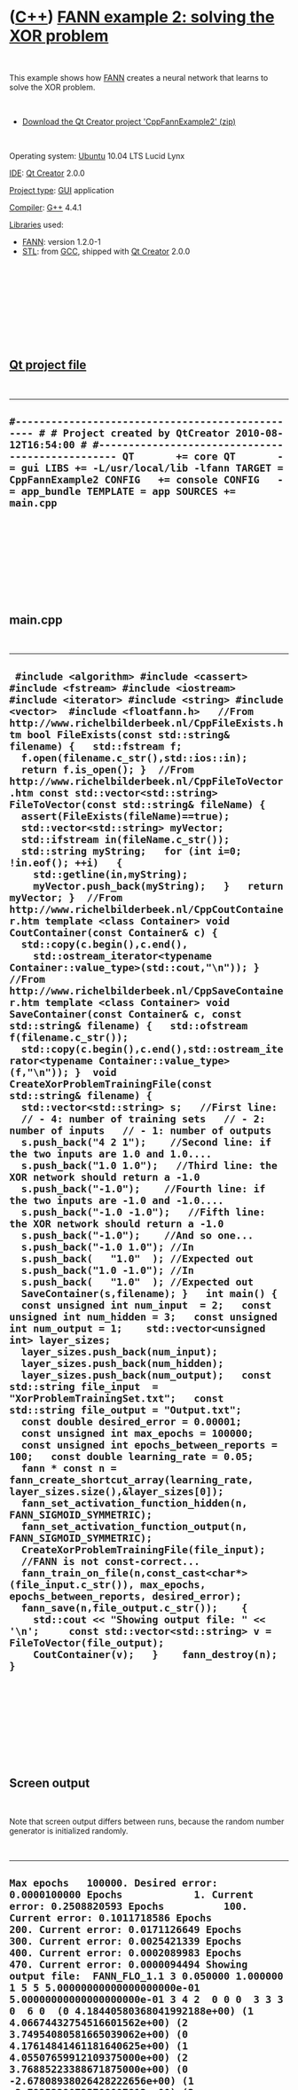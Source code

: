 
 

 

 

 

 

([C++](Cpp.md)) [FANN example 2: solving the XOR problem](CppFannExample2.md)
===============================================================================

 

This example shows how [FANN](CppFann.md) creates a neural network that
learns to solve the XOR problem.

 

-   [Download the Qt Creator project
    'CppFannExample2' (zip)](CppFannExample2.zip)

 

Operating system: [Ubuntu](http://www.ubuntu.com) 10.04 LTS Lucid Lynx

[IDE](CppIde.md): [Qt Creator](CppQtCreator.md) 2.0.0

[Project type](CppQtProjectType.md): [GUI](CppGui.md) application

[Compiler](CppCompiler.md): [G++](CppGpp.md) 4.4.1

[Libraries](CppLibrary.md) used:

-   [FANN](CppFann.md): version 1.2.0-1
-   [STL](CppStl.md): from [GCC](CppGcc.md), shipped with [Qt
    Creator](CppQt.md) 2.0.0

 

 

 

 

 

[Qt project file](CppQtProjectFile.md)
---------------------------------------

 

  ------------------------------------------------------------------------------------------------------------------------------------------------------------------------------------------------------------------------------------------------------------------------------------------------------------------------------------------
  ` #------------------------------------------------- # # Project created by QtCreator 2010-08-12T16:54:00 # #------------------------------------------------- QT       += core QT       -= gui LIBS += -L/usr/local/lib -lfann TARGET = CppFannExample2 CONFIG   += console CONFIG   -= app_bundle TEMPLATE = app SOURCES += main.cpp `
  ------------------------------------------------------------------------------------------------------------------------------------------------------------------------------------------------------------------------------------------------------------------------------------------------------------------------------------------

 

 

 

 

 

main.cpp
--------

 

  ------------------------------------------------------------------------------------------------------------------------------------------------------------------------------------------------------------------------------------------------------------------------------------------------------------------------------------------------------------------------------------------------------------------------------------------------------------------------------------------------------------------------------------------------------------------------------------------------------------------------------------------------------------------------------------------------------------------------------------------------------------------------------------------------------------------------------------------------------------------------------------------------------------------------------------------------------------------------------------------------------------------------------------------------------------------------------------------------------------------------------------------------------------------------------------------------------------------------------------------------------------------------------------------------------------------------------------------------------------------------------------------------------------------------------------------------------------------------------------------------------------------------------------------------------------------------------------------------------------------------------------------------------------------------------------------------------------------------------------------------------------------------------------------------------------------------------------------------------------------------------------------------------------------------------------------------------------------------------------------------------------------------------------------------------------------------------------------------------------------------------------------------------------------------------------------------------------------------------------------------------------------------------------------------------------------------------------------------------------------------------------------------------------------------------------------------------------------------------------------------------------------------------------------------------------------------------------------------------------------------------------------------------------------------------------------------------------------------------------------------------------------------------------------------------------------------------------------------------------------------------------------------------------------------------------------------------------------------------------------------------------------------------------------------------------------------------------------------------------------------------------------------------------------------------------------------------------------------------------------------------------------------------------------------------------------------------------------
  ` #include <algorithm> #include <cassert> #include <fstream> #include <iostream> #include <iterator> #include <string> #include <vector>  #include <floatfann.h>   //From http://www.richelbilderbeek.nl/CppFileExists.htm bool FileExists(const std::string& filename) {   std::fstream f;   f.open(filename.c_str(),std::ios::in);   return f.is_open(); }  //From http://www.richelbilderbeek.nl/CppFileToVector.htm const std::vector<std::string> FileToVector(const std::string& fileName) {   assert(FileExists(fileName)==true);   std::vector<std::string> myVector;   std::ifstream in(fileName.c_str());   std::string myString;   for (int i=0; !in.eof(); ++i)   {     std::getline(in,myString);     myVector.push_back(myString);   }   return myVector; }  //From http://www.richelbilderbeek.nl/CppCoutContainer.htm template <class Container> void CoutContainer(const Container& c) {   std::copy(c.begin(),c.end(),     std::ostream_iterator<typename Container::value_type>(std::cout,"\n")); }  //From http://www.richelbilderbeek.nl/CppSaveContainer.htm template <class Container> void SaveContainer(const Container& c, const std::string& filename) {   std::ofstream f(filename.c_str());   std::copy(c.begin(),c.end(),std::ostream_iterator<typename Container::value_type>(f,"\n")); }  void CreateXorProblemTrainingFile(const std::string& filename) {   std::vector<std::string> s;   //First line:   // - 4: number of training sets   // - 2: number of inputs   // - 1: number of outputs   s.push_back("4 2 1");    //Second line: if the two inputs are 1.0 and 1.0....   s.push_back("1.0 1.0");   //Third line: the XOR network should return a -1.0   s.push_back("-1.0");    //Fourth line: if the two inputs are -1.0 and -1.0....   s.push_back("-1.0 -1.0");   //Fifth line: the XOR network should return a -1.0   s.push_back("-1.0");    //And so one...   s.push_back("-1.0 1.0"); //In   s.push_back(   "1.0"  ); //Expected out   s.push_back("1.0 -1.0"); //In   s.push_back(   "1.0"  ); //Expected out    SaveContainer(s,filename); }   int main() {   const unsigned int num_input  = 2;   const unsigned int num_hidden = 3;   const unsigned int num_output = 1;    std::vector<unsigned int> layer_sizes;   layer_sizes.push_back(num_input);   layer_sizes.push_back(num_hidden);   layer_sizes.push_back(num_output);   const std::string file_input  = "XorProblemTrainingSet.txt";   const std::string file_output = "Output.txt";    const double desired_error = 0.00001;   const unsigned int max_epochs = 100000;   const unsigned int epochs_between_reports = 100;   const double learning_rate = 0.05;    fann * const n = fann_create_shortcut_array(learning_rate, layer_sizes.size(),&layer_sizes[0]);    fann_set_activation_function_hidden(n, FANN_SIGMOID_SYMMETRIC);   fann_set_activation_function_output(n, FANN_SIGMOID_SYMMETRIC);    CreateXorProblemTrainingFile(file_input);    //FANN is not const-correct...   fann_train_on_file(n,const_cast<char*>(file_input.c_str()), max_epochs, epochs_between_reports, desired_error);    fann_save(n,file_output.c_str());    {     std::cout << "Showing output file: " << '\n';     const std::vector<std::string> v = FileToVector(file_output);     CoutContainer(v);   }    fann_destroy(n); }`
  ------------------------------------------------------------------------------------------------------------------------------------------------------------------------------------------------------------------------------------------------------------------------------------------------------------------------------------------------------------------------------------------------------------------------------------------------------------------------------------------------------------------------------------------------------------------------------------------------------------------------------------------------------------------------------------------------------------------------------------------------------------------------------------------------------------------------------------------------------------------------------------------------------------------------------------------------------------------------------------------------------------------------------------------------------------------------------------------------------------------------------------------------------------------------------------------------------------------------------------------------------------------------------------------------------------------------------------------------------------------------------------------------------------------------------------------------------------------------------------------------------------------------------------------------------------------------------------------------------------------------------------------------------------------------------------------------------------------------------------------------------------------------------------------------------------------------------------------------------------------------------------------------------------------------------------------------------------------------------------------------------------------------------------------------------------------------------------------------------------------------------------------------------------------------------------------------------------------------------------------------------------------------------------------------------------------------------------------------------------------------------------------------------------------------------------------------------------------------------------------------------------------------------------------------------------------------------------------------------------------------------------------------------------------------------------------------------------------------------------------------------------------------------------------------------------------------------------------------------------------------------------------------------------------------------------------------------------------------------------------------------------------------------------------------------------------------------------------------------------------------------------------------------------------------------------------------------------------------------------------------------------------------------------------------------------------------------------------

 

 

 

 

 

Screen output
-------------

 

Note that screen output differs between runs, because the random number
generator is initialized randomly.

 

  -------------------------------------------------------------------------------------------------------------------------------------------------------------------------------------------------------------------------------------------------------------------------------------------------------------------------------------------------------------------------------------------------------------------------------------------------------------------------------------------------------------------------------------------------------------------------------------------------------------------------------------------------------------------------------------------------------------------------------------------------------------------------------------------------------------------------------------------------------------------------------------------------------------------------------------------------------------------------------------------------
  ` Max epochs   100000. Desired error: 0.0000100000 Epochs            1. Current error: 0.2508820593 Epochs          100. Current error: 0.1011718586 Epochs          200. Current error: 0.0171126649 Epochs          300. Current error: 0.0025421339 Epochs          400. Current error: 0.0002089983 Epochs          470. Current error: 0.0000094494 Showing output file:  FANN_FLO_1.1 3 0.050000 1.000000 1 5 5 5.00000000000000000000e-01 5.00000000000000000000e-01 3 4 2  0 0 0  3 3 3 0  6 0  (0 4.18440580368041992188e+00) (1 4.06674432754516601562e+00) (2 3.74954080581665039062e+00) (0 4.17614841461181640625e+00) (1 4.05507659912109375000e+00) (2 3.76885223388671875000e+00) (0 -2.67808938026428222656e+00) (1 -2.79252290725708007812e+00) (2 1.96936237812042236328e+00) (0 -2.83534169197082519531e+00) (1 -2.52798914909362792969e+00) (3 4.44841718673706054688e+00) (4 4.85006999969482421875e+00) (5 4.21606016159057617188e+00) (6 -5.98922777175903320312e+00) `
  -------------------------------------------------------------------------------------------------------------------------------------------------------------------------------------------------------------------------------------------------------------------------------------------------------------------------------------------------------------------------------------------------------------------------------------------------------------------------------------------------------------------------------------------------------------------------------------------------------------------------------------------------------------------------------------------------------------------------------------------------------------------------------------------------------------------------------------------------------------------------------------------------------------------------------------------------------------------------------------------------

 

 

 

 

 

 

